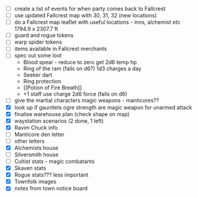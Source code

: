 - [ ] create a list of events for when party comes back to Fallcrest
- [ ] use updated Fallcrest map with 30, 31, 32 (new locations)
- [ ] do a Fallcrest map leaflet with useful locations - inns, alchemist etc 1794.9 x 2307.7 ft
- [ ] guard and rogue tokens
- [ ] warp spider tokens
- [ ] items available in Fallcrest merchants
- [ ] spec out some loot
	- Blood spear - reduce to zero get 2d6 temp hp
	- Ring of the ram (fails on d6?) 1d3 charges a day
	- Seeker dart
	- Ring protection
	- [[Potion of Fire Breath]]
	- +1 staff use charge 2d6 force (fails on d6)
- [ ] give the martial characters magic weapons - manticores??
- [x] look up if gauntlets ogre strength are magic weapon for unarmed attack
- [x] finalise warehouse plan (check shape on map)
- [x] waystation scenarios (2 done, 1 left)
- [x] Ravim Chuck info
- [ ] Manticore den letter
- [ ] other letters
- [x] Alchemists house
- [ ] Silversmith house
- [ ] Cultist stats - magic combatants
- [x] Skaven stats
- [x] Rogue stats??? less important
- [x] Townfolk images
- [x] notes from town notice board